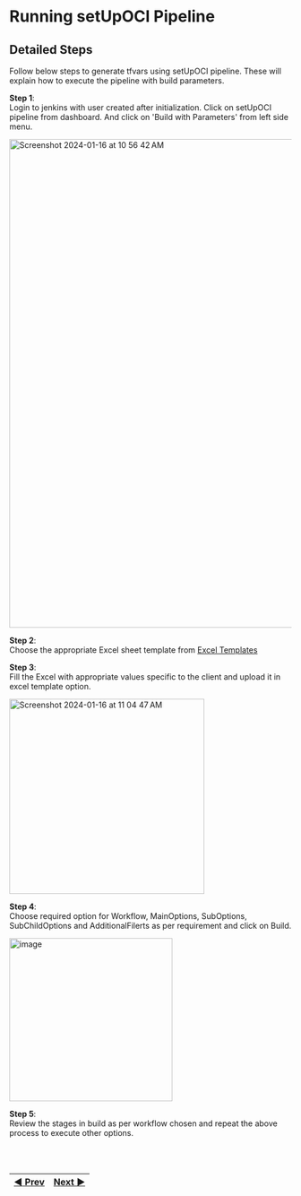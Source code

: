 # Running setUpOCI Pipeline

## Detailed Steps
Follow below steps to generate tfvars using setUpOCI pipeline. These will explain how to execute the pipeline with build parameters.

**Step 1**: 
<br>Login to jenkins with user created after initialization. Click on setUpOCI pipeline from dashboard. And click on 'Build with Parameters' from left side menu.

<img width="872" alt="Screenshot 2024-01-16 at 10 56 42 AM" src="https://github.com/oracle-devrel/cd3-automation-toolkit/assets/103508105/7c71d75d-b3cd-478c-8275-b6385e3b427b">


**Step 2**: 
<br>Choose the appropriate Excel sheet template from [Excel Templates](/cd3_automation_toolkit/documentation/user_guide/RunningAutomationToolkit.md#excel-sheet-templates)

**Step 3**:
<br>Fill the Excel with appropriate values specific to the client and upload it in excel template option.

<img width="348" alt="Screenshot 2024-01-16 at 11 04 47 AM" src="https://github.com/oracle-devrel/cd3-automation-toolkit/assets/103508105/25d720c5-fa23-49a4-b80e-663eae179753">

**Step 4**:
<br>Choose required option for Workflow, MainOptions, SubOptions, SubChildOptions and AdditionalFilerts as per requirement and click on Build.

<img width="291" alt="image" src="https://github.com/oracle-devrel/cd3-automation-toolkit/assets/111430850/e6037357-2da5-4be1-a453-0abc9cb061fd">

**Step 5**:
<br>Review the stages in build as per workflow chosen and repeat the above process to execute other options.

 
<br><br>
<div align='center'>

| <a href="/cd3_automation_toolkit/documentation/user_guide/Workflows-Jenkins.md">:arrow_backward: Prev</a> | <a href="/cd3_automation_toolkit/documentation/user_guide/GreenField-Jenkins.md">Next :arrow_forward:</a> |
| :---- | -------: |
  
</div>
